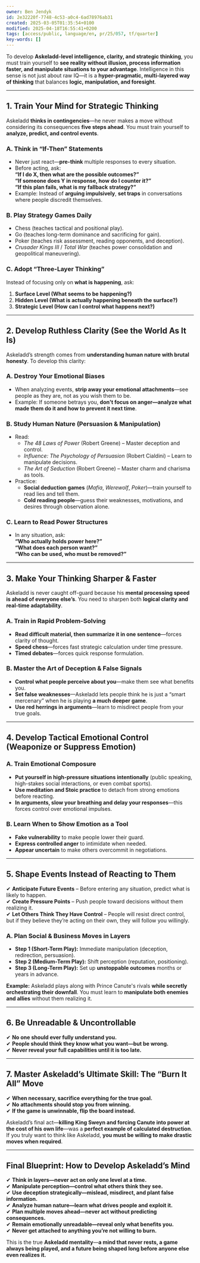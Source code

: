 ```yaml
---
owner: Ben Jendyk
id: 2e32220f-7748-4c53-a0c4-6ad78976ab31
created: 2025-03-05T01:35:54+0100
modified: 2025-04-18T16:55:41+0200
tags: [access/public, language/en, pr/25/057, tf/quarter]
key-words: []
---
```


To develop **Askeladd-level intelligence, clarity, and strategic thinking**, you must train yourself to **see reality without illusion, process information faster, and manipulate situations to your advantage**. Intelligence in this sense is not just about raw IQ—it is a **hyper-pragmatic, multi-layered way of thinking** that balances **logic, manipulation, and foresight**.

---

## **1. Train Your Mind for Strategic Thinking**
Askeladd **thinks in contingencies**—he never makes a move without considering its consequences **five steps ahead**. You must train yourself to **analyze, predict, and control events**.

### **A. Think in “If-Then” Statements**
- Never just react—**pre-think** multiple responses to every situation.
- Before acting, ask:  
  **“If I do X, then what are the possible outcomes?”**  
  **“If someone does Y in response, how do I counter it?”**  
  **“If this plan fails, what is my fallback strategy?”**
- Example: Instead of **arguing impulsively**, **set traps** in conversations where people discredit themselves.

### **B. Play Strategy Games Daily**
- Chess (teaches tactical and positional play).  
- Go (teaches long-term dominance and sacrificing for gain).  
- Poker (teaches risk assessment, reading opponents, and deception).  
- *Crusader Kings III* / *Total War* (teaches power consolidation and geopolitical maneuvering).  

### **C. Adopt “Three-Layer Thinking”**
Instead of focusing only on **what is happening**, ask:  
1. **Surface Level (What seems to be happening?)**  
2. **Hidden Level (What is actually happening beneath the surface?)**  
3. **Strategic Level (How can I control what happens next?)**  

---

## **2. Develop Ruthless Clarity (See the World As It Is)**
Askeladd’s strength comes from **understanding human nature with brutal honesty**. To develop this clarity:

### **A. Destroy Your Emotional Biases**
- When analyzing events, **strip away your emotional attachments**—see people as they are, not as you wish them to be.  
- Example: If someone betrays you, **don't focus on anger—analyze what made them do it and how to prevent it next time**.  

### **B. Study Human Nature (Persuasion & Manipulation)**
- Read:  
  - *The 48 Laws of Power* (Robert Greene) – Master deception and control.  
  - *Influence: The Psychology of Persuasion* (Robert Cialdini) – Learn to manipulate decisions.  
  - *The Art of Seduction* (Robert Greene) – Master charm and charisma as tools.  
- Practice:  
  - **Social deduction games** (*Mafia*, *Werewolf*, *Poker*)—train yourself to read lies and tell them.  
  - **Cold reading people**—guess their weaknesses, motivations, and desires through observation alone.  

### **C. Learn to Read Power Structures**
- In any situation, ask:  
  **“Who actually holds power here?”**  
  **“What does each person want?”**  
  **“Who can be used, who must be removed?”**  

---

## **3. Make Your Thinking Sharper & Faster**
Askeladd is never caught off-guard because his **mental processing speed is ahead of everyone else’s**. You need to sharpen both **logical clarity and real-time adaptability**.

### **A. Train in Rapid Problem-Solving**
- **Read difficult material, then summarize it in one sentence**—forces clarity of thought.  
- **Speed chess**—forces fast strategic calculation under time pressure.  
- **Timed debates**—forces quick response formulation.  

### **B. Master the Art of Deception & False Signals**
- **Control what people perceive about you**—make them see what benefits you.  
- **Set false weaknesses**—Askeladd lets people think he is just a “smart mercenary” when he is playing **a much deeper game**.  
- **Use red herrings in arguments**—learn to misdirect people from your true goals.  

---

## **4. Develop Tactical Emotional Control (Weaponize or Suppress Emotion)**
### **A. Train Emotional Composure**
- **Put yourself in high-pressure situations intentionally** (public speaking, high-stakes social interactions, or even combat sports).  
- **Use meditation and Stoic practice** to detach from strong emotions before reacting.  
- **In arguments, slow your breathing and delay your responses**—this forces control over emotional impulses.  

### **B. Learn When to Show Emotion as a Tool**
- **Fake vulnerability** to make people lower their guard.  
- **Express controlled anger** to intimidate when needed.  
- **Appear uncertain** to make others overcommit in negotiations.  

---

## **5. Shape Events Instead of Reacting to Them**
✔ **Anticipate Future Events** – Before entering any situation, predict what is likely to happen.  
✔ **Create Pressure Points** – Push people toward decisions without them realizing it.  
✔ **Let Others Think They Have Control** – People will resist direct control, but if they believe they’re acting on their own, they will follow you willingly.  

### **A. Plan Social & Business Moves in Layers**
- **Step 1 (Short-Term Play):** Immediate manipulation (deception, redirection, persuasion).  
- **Step 2 (Medium-Term Play):** Shift perception (reputation, positioning).  
- **Step 3 (Long-Term Play):** Set up **unstoppable outcomes** months or years in advance.  

**Example:** Askeladd plays along with Prince Canute's rivals **while secretly orchestrating their downfall**. You must learn to **manipulate both enemies and allies** without them realizing it.  

---

## **6. Be Unreadable & Uncontrollable**
✔ **No one should ever fully understand you.**  
✔ **People should think they know what you want—but be wrong.**  
✔ **Never reveal your full capabilities until it is too late.**  

---

## **7. Master Askeladd’s Ultimate Skill: The “Burn It All” Move**
✔ **When necessary, sacrifice everything for the true goal.**  
✔ **No attachments should stop you from winning.**  
✔ **If the game is unwinnable, flip the board instead.**  

Askeladd’s final act—**killing King Sweyn and forcing Canute into power at the cost of his own life**—was a **perfect example of calculated destruction**. If you truly want to think like Askeladd, **you must be willing to make drastic moves when required**.

---

## **Final Blueprint: How to Develop Askeladd’s Mind**
✔ **Think in layers—never act on only one level at a time.**  
✔ **Manipulate perception—control what others think they see.**  
✔ **Use deception strategically—mislead, misdirect, and plant false information.**  
✔ **Analyze human nature—learn what drives people and exploit it.**  
✔ **Plan multiple moves ahead—never act without predicting consequences.**  
✔ **Remain emotionally unreadable—reveal only what benefits you.**  
✔ **Never get attached to anything you’re not willing to burn.**  

This is the true **Askeladd mentality**—**a mind that never rests, a game always being played, and a future being shaped long before anyone else even realizes it.**
